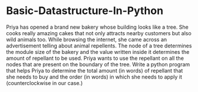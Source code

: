# Basic-Datastructure-In-Python

Priya has opened a brand new bakery whose building looks like a tree. She cooks really amazing
cakes that not only attracts nearby customers but also wild animals too. While browsing the
internet, she came across an advertisement telling about animal repellents.
The node of a tree determines the module size of the bakery and the value written inside it
determines the amount of repellant to be used. Priya wants to use the repellant on all the nodes that
are present on the boundary of the tree.
Write a python program that helps Priya to determine the total amount (in words) of repellant that
she needs to buy and the order (in words) in which she needs to apply it (counterclockwise in our
case.)
